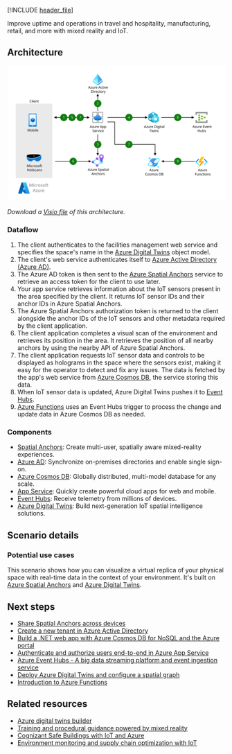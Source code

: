 [!INCLUDE [header_file](../../../includes/sol-idea-header.md)]

Improve uptime and operations in travel and hospitality, manufacturing, retail, and more with mixed reality and IoT.

## Architecture

![Diagram that shows facilities management powered by mixed reality and I o T.](../media/facilities-management-powered-by-mixed-reality-and-iot.svg)

*Download a [Visio file](https://arch-center.azureedge.net/facilities-management-powered-by-mixed-reality-and-iot.vsdx) of this architecture.*

### Dataflow

1. The client authenticates to the facilities management web service and specifies the space's name in the [Azure Digital Twins](/azure/digital-twins) object model.
1. The client's web service authenticates itself to [Azure Active Directory (Azure AD)](/azure/active-directory).
1. The Azure AD token is then sent to the [Azure Spatial Anchors](/azure/spatial-anchors) service to retrieve an access token for the client to use later.
1. Your app service retrieves information about the IoT sensors present in the area specified by the client. It returns IoT sensor IDs and their anchor IDs in Azure Spatial Anchors.
1. The Azure Spatial Anchors authorization token is returned to the client alongside the anchor IDs of the IoT sensors and other metadata required by the client application.
1. The client application completes a visual scan of the environment and retrieves its position in the area. It retrieves the position of all nearby anchors by using the nearby API of Azure Spatial Anchors.
1. The client application requests IoT sensor data and controls to be displayed as holograms in the space where the sensors exist, making it easy for the operator to detect and fix any issues. The data is fetched by the app's web service from [Azure Cosmos DB](/azure/cosmos-db), the service storing this data.
1. When IoT sensor data is updated, Azure Digital Twins pushes it to [Event Hubs](/azure/event-hubs).
1. [Azure Functions](/azure/azure-functions) uses an Event Hubs trigger to process the change and update data in Azure Cosmos DB as needed.

### Components

* [Spatial Anchors](https://azure.microsoft.com/services/spatial-anchors): Create multi-user, spatially aware mixed-reality experiences.
* [Azure AD](https://azure.microsoft.com/services/active-directory): Synchronize on-premises directories and enable single sign-on.
* [Azure Cosmos DB](https://azure.microsoft.com/services/cosmos-db): Globally distributed, multi-model database for any scale.
* [App Service](https://azure.microsoft.com/services/app-service): Quickly create powerful cloud apps for web and mobile.
* [Event Hubs](https://azure.microsoft.com/services/event-hubs): Receive telemetry from millions of devices.
* [Azure Digital Twins](https://azure.microsoft.com/services/digital-twins): Build next-generation IoT spatial intelligence solutions.

## Scenario details

### Potential use cases

This scenario shows how you can visualize a virtual replica of your physical space with real-time data in the context of your environment. It's built on [Azure Spatial Anchors](https://azure.microsoft.com/services/spatial-anchors) and [Azure Digital Twins](https://azure.microsoft.com/services/digital-twins).

## Next steps

* [Share Spatial Anchors across devices](/azure/spatial-anchors/tutorials/tutorial-share-anchors-across-devices)
* [Create a new tenant in Azure Active Directory](/azure/active-directory/fundamentals/active-directory-access-create-new-tenant)
* [Build a .NET web app with Azure Cosmos DB for NoSQL and the Azure portal](/azure/cosmos-db/create-sql-api-dotnet)
* [Authenticate and authorize users end-to-end in Azure App Service](/azure/app-service/app-service-web-tutorial-auth-aad)
* [Azure Event Hubs - A big data streaming platform and event ingestion service](/azure/event-hubs/event-hubs-about)
* [Deploy Azure Digital Twins and configure a spatial graph](/azure/digital-twins/tutorial-facilities-setup)
* [Introduction to Azure Functions](/azure/azure-functions/functions-overview)

## Related resources

* [Azure digital twins builder](../../solution-ideas/articles/azure-digital-twins-builder.yml)
* [Training and procedural guidance powered by mixed reality](../../solution-ideas/articles/training-and-procedural-guidance-powered-by-mixed-reality.yml)
* [Cognizant Safe Buildings with IoT and Azure](../../solution-ideas/articles/safe-buildings.yml)
* [Environment monitoring and supply chain optimization with IoT](../../solution-ideas/articles/environment-monitoring-and-supply-chain-optimization.yml)
